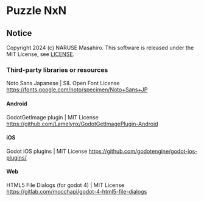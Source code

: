 Puzzle NxN
===================

## Notice
Copyright 2024 (c) NARUSE Masahiro.
This software is released under the MIT License, see [LICENSE](./LICENSE).

### Third-party libraries or resources

Noto Sans Japanese | SIL Open Font License https://fonts.google.com/noto/specimen/Noto+Sans+JP

#### Android
GodotGetImage plugin | MIT License https://github.com/Lamelynx/GodotGetImagePlugin-Android

#### iOS
Godot iOS plugins | MIT License https://github.com/godotengine/godot-ios-plugins/

#### Web
HTML5 File Dialogs (for godot 4) | MIT License https://gitlab.com/mocchapi/godot-4-html5-file-dialogs
